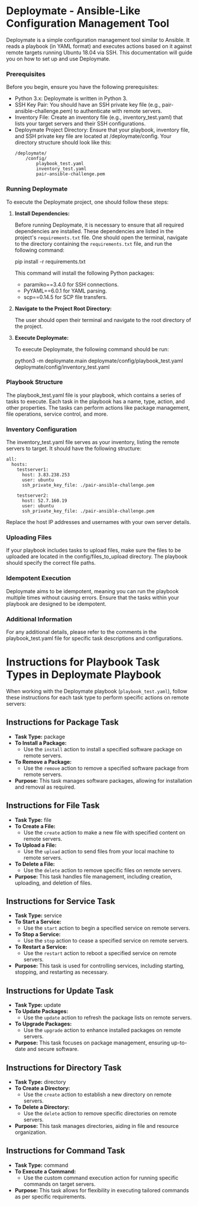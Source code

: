 # Deploymate - Ansible-Like Configuration Management Tool

Deploymate is a simple configuration management tool similar to Ansible. It reads a playbook (in YAML format) and executes actions based on it against remote targets running Ubuntu 18.04 via SSH. This documentation will guide you on how to set up and use Deploymate.

### Prerequisites
Before you begin, ensure you have the following prerequisites:

- Python 3.x: Deploymate is written in Python 3.
- SSH Key Pair: You should have an SSH private key file (e.g., pair-ansible-challenge.pem) to authenticate with remote servers.
- Inventory File: Create an inventory file (e.g., inventory_test.yaml) that lists your target servers and their SSH configurations.
- Deploymate Project Directory: Ensure that your playbook, inventory file, and SSH private key file are located at /deploymate/config. Your directory structure should look like this:
    ```
    /deploymate/
        /config/
            playbook_test.yaml
            inventory_test.yaml
            pair-ansible-challenge.pem
    ```
### Running Deploymate

To execute the Deploymate project, one should follow these steps:

1. **Install Dependencies:**

   Before running Deploymate, it is necessary to ensure that all required dependencies are installed. These dependencies are listed in the project's `requirements.txt` file. One should open the terminal, navigate to the directory containing the `requirements.txt` file, and run the following command:

   pip install -r requirements.txt

   This command will install the following Python packages:
   - paramiko==3.4.0 for SSH connections.
   - PyYAML==6.0.1 for YAML parsing.
   - scp==0.14.5 for SCP file transfers.

2. **Navigate to the Project Root Directory:**

   The user should open their terminal and navigate to the root directory of the project.

3. **Execute Deploymate:**

   To execute Deploymate, the following command should be run:

   python3 -m deploymate.main deploymate/config/playbook_test.yaml deploymate/config/inventory_test.yaml


### Playbook Structure
The playbook_test.yaml file is your playbook, which contains a series of tasks to execute. Each task in the playbook has a name, type, action, and other properties. The tasks can perform actions like package management, file operations, service control, and more.

### Inventory Configuration
The inventory_test.yaml file serves as your inventory, listing the remote servers to target. It should have the following structure:

```
all:
  hosts:
    testserver1:
      host: 3.83.238.253
      user: ubuntu
      ssh_private_key_file: ./pair-ansible-challenge.pem

    testserver2:
      host: 52.7.160.19
      user: ubuntu
      ssh_private_key_file: ./pair-ansible-challenge.pem
```
Replace the host IP addresses and usernames with your own server details.

### Uploading Files
If your playbook includes tasks to upload files, make sure the files to be uploaded are located in the config/files_to_upload directory. The playbook should specify the correct file paths.

### Idempotent Execution
Deploymate aims to be idempotent, meaning you can run the playbook multiple times without causing errors. Ensure that the tasks within your playbook are designed to be idempotent.

### Additional Information
For any additional details, please refer to the comments in the playbook_test.yaml file for specific task descriptions and configurations.


# Instructions for Playbook Task Types in Deploymate Playbook

When working with the Deploymate playbook (`playbook_test.yaml`), follow these instructions for each task type to perform specific actions on remote servers:

## Instructions for Package Task
- **Task Type:** package
- **To Install a Package:**
  - Use the `install` action to install a specified software package on remote servers.
- **To Remove a Package:**
  - Use the `remove` action to remove a specified software package from remote servers.
- **Purpose:** This task manages software packages, allowing for installation and removal as required.

## Instructions for File Task
- **Task Type:** file
- **To Create a File:**
  - Use the `create` action to make a new file with specified content on remote servers.
- **To Upload a File:**
  - Use the `upload` action to send files from your local machine to remote servers.
- **To Delete a File:**
  - Use the `delete` action to remove specific files on remote servers.
- **Purpose:** This task handles file management, including creation, uploading, and deletion of files.

## Instructions for Service Task
- **Task Type:** service
- **To Start a Service:**
  - Use the `start` action to begin a specified service on remote servers.
- **To Stop a Service:**
  - Use the `stop` action to cease a specified service on remote servers.
- **To Restart a Service:**
  - Use the `restart` action to reboot a specified service on remote servers.
- **Purpose:** This task is used for controlling services, including starting, stopping, and restarting as necessary.

## Instructions for Update Task
- **Task Type:** update
- **To Update Packages:**
  - Use the `update` action to refresh the package lists on remote servers.
- **To Upgrade Packages:**
  - Use the `upgrade` action to enhance installed packages on remote servers.
- **Purpose:** This task focuses on package management, ensuring up-to-date and secure software.

## Instructions for Directory Task
- **Task Type:** directory
- **To Create a Directory:**
  - Use the `create` action to establish a new directory on remote servers.
- **To Delete a Directory:**
  - Use the `delete` action to remove specific directories on remote servers.
- **Purpose:** This task manages directories, aiding in file and resource organization.

## Instructions for Command Task
- **Task Type:** command
- **To Execute a Command:**
  - Use the custom command execution action for running specific commands on target servers.
- **Purpose:** This task allows for flexibility in executing tailored commands as per specific requirements.


